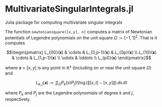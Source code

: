 # MultivariateSingularIntegrals.jl
 Julia package for computing multivariate singular integrals


The function `newtoniansquare([x,y], n)` computes a matrix of  Newtonian potentials of Legendre polynomials on the unit square $Ω := [-1,1]^2$. That is it computes
```math
\begin{pmatrix}
L_{00}(𝐱) & \cdots & L_{0,p-1}(𝐱) & L_{0p}(𝐱) \\
L_{10}(𝐱) & \cdots & L_{1,p-1}(𝐱) \\
\vdots & \iddots \\
L_{p0}(𝐱)
\end{pmatrix}
```
where $𝐱 = [x,y]$ is any point in $ℝ²$ (including on or near the unit square $Ω$) and 
```math
L_{k,j}(𝐱) := ∬_Ω P_k(s) P_j(t) \log(\| [s,t] - [x,y] \|) \, ds \, dt
```
where $P_k$ and $P_j$ are the Legendre polynomials of degree $k$ and $j$, respectively.
